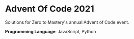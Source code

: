 # Advent Of Code 2021

Solutions for Zero to Mastery's annual Advent of Code event.

**Programming Language**: JavaScript, Python
